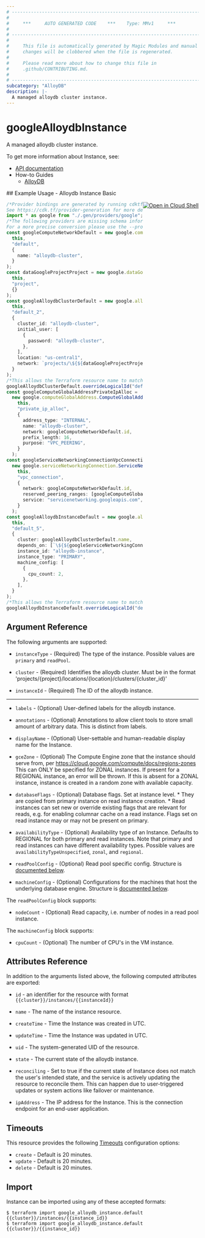 ```yaml
---
# ----------------------------------------------------------------------------
#
#     ***     AUTO GENERATED CODE    ***    Type: MMv1     ***
#
# ----------------------------------------------------------------------------
#
#     This file is automatically generated by Magic Modules and manual
#     changes will be clobbered when the file is regenerated.
#
#     Please read more about how to change this file in
#     .github/CONTRIBUTING.md.
#
# ----------------------------------------------------------------------------
subcategory: "AlloyDB"
description: |-
  A managed alloydb cluster instance.
---
```


# googleAlloydbInstance

A managed alloydb cluster instance.

To get more information about Instance, see:

* [API documentation](https://cloud.google.com/alloydb/docs/reference/rest/v1/projects.locations.clusters.instances/create)
* How-to Guides
  * [AlloyDB](https://cloud.google.com/alloydb/docs/)

<div class = "oics-button" style="float: right; margin: 0 0 -15px">
  <a href="https://console.cloud.google.com/cloudshell/open?cloudshell_git_repo=https%3A%2F%2Fgithub.com%2Fterraform-google-modules%2Fdocs-examples.git&cloudshell_working_dir=alloydb_instance_basic&cloudshell_image=gcr.io%2Fgraphite-cloud-shell-images%2Fterraform%3Alatest&open_in_editor=main.tf&cloudshell_print=.%2Fmotd&cloudshell_tutorial=.%2Ftutorial.md" target="_blank">
    <img alt="Open in Cloud Shell" src="//gstatic.com/cloudssh/images/open-btn.svg" style="max-height: 44px; margin: 32px auto; max-width: 100%;">
  </a>
</div>
## Example Usage - Alloydb Instance Basic

```typescript
/*Provider bindings are generated by running cdktf get.
See https://cdk.tf/provider-generation for more details.*/
import * as google from "./.gen/providers/google";
/*The following providers are missing schema information and might need manual adjustments to synthesize correctly: google.
For a more precise conversion please use the --provider flag in convert.*/
const googleComputeNetworkDefault = new google.computeNetwork.ComputeNetwork(
  this,
  "default",
  {
    name: "alloydb-cluster",
  }
);
const dataGoogleProjectProject = new google.dataGoogleProject.DataGoogleProject(
  this,
  "project",
  {}
);
const googleAlloydbClusterDefault = new google.alloydbCluster.AlloydbCluster(
  this,
  "default_2",
  {
    cluster_id: "alloydb-cluster",
    initial_user: [
      {
        password: "alloydb-cluster",
      },
    ],
    location: "us-central1",
    network: `projects/\${${dataGoogleProjectProject.number}}/global/networks/\${${googleComputeNetworkDefault.name}}`,
  }
);
/*This allows the Terraform resource name to match the original name. You can remove the call if you don't need them to match.*/
googleAlloydbClusterDefault.overrideLogicalId("default");
const googleComputeGlobalAddressPrivateIpAlloc =
  new google.computeGlobalAddress.ComputeGlobalAddress(
    this,
    "private_ip_alloc",
    {
      address_type: "INTERNAL",
      name: "alloydb-cluster",
      network: googleComputeNetworkDefault.id,
      prefix_length: 16,
      purpose: "VPC_PEERING",
    }
  );
const googleServiceNetworkingConnectionVpcConnection =
  new google.serviceNetworkingConnection.ServiceNetworkingConnection(
    this,
    "vpc_connection",
    {
      network: googleComputeNetworkDefault.id,
      reserved_peering_ranges: [googleComputeGlobalAddressPrivateIpAlloc.name],
      service: "servicenetworking.googleapis.com",
    }
  );
const googleAlloydbInstanceDefault = new google.alloydbInstance.AlloydbInstance(
  this,
  "default_5",
  {
    cluster: googleAlloydbClusterDefault.name,
    depends_on: [`\${${googleServiceNetworkingConnectionVpcConnection.fqn}}`],
    instance_id: "alloydb-instance",
    instance_type: "PRIMARY",
    machine_config: [
      {
        cpu_count: 2,
      },
    ],
  }
);
/*This allows the Terraform resource name to match the original name. You can remove the call if you don't need them to match.*/
googleAlloydbInstanceDefault.overrideLogicalId("default");

```

## Argument Reference

The following arguments are supported:

*   `instanceType` -
    (Required)
    The type of the instance.
    Possible values are `primary` and `readPool`.

*   `cluster` -
    (Required)
    Identifies the alloydb cluster. Must be in the format
    'projects/{project}/locations/{location}/clusters/{cluster\_id}'

*   `instanceId` -
    (Required)
    The ID of the alloydb instance.

***

*   `labels` -
    (Optional)
    User-defined labels for the alloydb instance.

*   `annotations` -
    (Optional)
    Annotations to allow client tools to store small amount of arbitrary data. This is distinct from labels.

*   `displayName` -
    (Optional)
    User-settable and human-readable display name for the Instance.

*   `gceZone` -
    (Optional)
    The Compute Engine zone that the instance should serve from, per https://cloud.google.com/compute/docs/regions-zones This can ONLY be specified for ZONAL instances. If present for a REGIONAL instance, an error will be thrown. If this is absent for a ZONAL instance, instance is created in a random zone with available capacity.

*   `databaseFlags` -
    (Optional)
    Database flags. Set at instance level. \* They are copied from primary instance on read instance creation. \* Read instances can set new or override existing flags that are relevant for reads, e.g. for enabling columnar cache on a read instance. Flags set on read instance may or may not be present on primary.

*   `availabilityType` -
    (Optional)
    Availability type of an Instance. Defaults to REGIONAL for both primary and read instances. Note that primary and read instances can have different availability types.
    Possible values are `availabilityTypeUnspecified`, `zonal`, and `regional`.

*   `readPoolConfig` -
    (Optional)
    Read pool specific config.
    Structure is [documented below](#nested_read_pool_config).

*   `machineConfig` -
    (Optional)
    Configurations for the machines that host the underlying database engine.
    Structure is [documented below](#nested_machine_config).

<a name="nested_read_pool_config"></a>The `readPoolConfig` block supports:

* `nodeCount` -
  (Optional)
  Read capacity, i.e. number of nodes in a read pool instance.

<a name="nested_machine_config"></a>The `machineConfig` block supports:

* `cpuCount` -
  (Optional)
  The number of CPU's in the VM instance.

## Attributes Reference

In addition to the arguments listed above, the following computed attributes are exported:

*   `id` - an identifier for the resource with format `{{cluster}}/instances/{{instanceId}}`

*   `name` -
    The name of the instance resource.

*   `createTime` -
    Time the Instance was created in UTC.

*   `updateTime` -
    Time the Instance was updated in UTC.

*   `uid` -
    The system-generated UID of the resource.

*   `state` -
    The current state of the alloydb instance.

*   `reconciling` -
    Set to true if the current state of Instance does not match the user's intended state, and the service is actively updating the resource to reconcile them. This can happen due to user-triggered updates or system actions like failover or maintenance.

*   `ipAddress` -
    The IP address for the Instance. This is the connection endpoint for an end-user application.

## Timeouts

This resource provides the following
[Timeouts](https://developer.hashicorp.com/terraform/plugin/sdkv2/resources/retries-and-customizable-timeouts) configuration options:

* `create` - Default is 20 minutes.
* `update` - Default is 20 minutes.
* `delete` - Default is 20 minutes.

## Import

Instance can be imported using any of these accepted formats:

```console
$ terraform import google_alloydb_instance.default {{cluster}}/instances/{{instance_id}}
$ terraform import google_alloydb_instance.default {{cluster}}/{{instance_id}}
```
